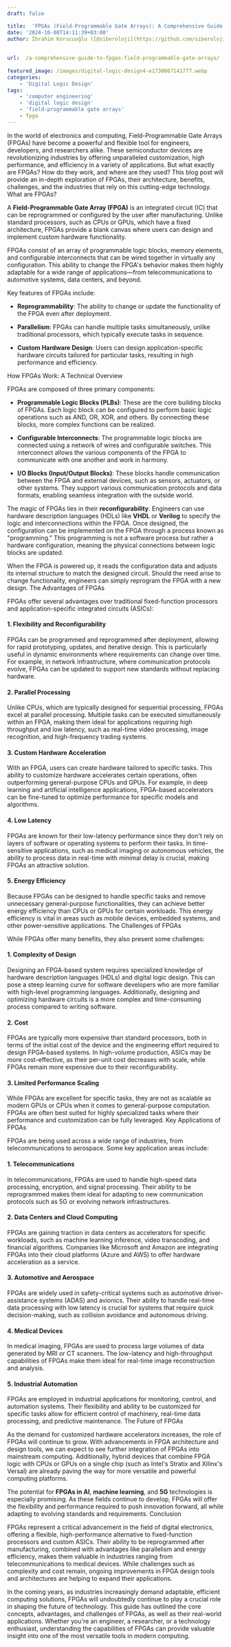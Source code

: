 ```yaml
---
draft: false

title:  'FPGAs (Field-Programmable Gate Arrays): A Comprehensive Guide'
date: '2024-10-08T14:11:39+03:00'
author: İbrahim Korucuoğlu ([@siberoloji](https://github.com/siberoloji))
 
 
url:  /a-comprehensive-guide-to-fpgas-field-programmable-gate-arrays/
 
featured_image: /images/digital-logic-design4-e1730067141777.webp
categories:
    - 'Digital Logic Design'
tags:
    - 'computer engineering'
    - 'digital logic design'
    - 'field-programmable gate arrays'
    - fpga
---
```



In the world of electronics and computing, Field-Programmable Gate Arrays (FPGAs) have become a powerful and flexible tool for engineers, developers, and researchers alike. These semiconductor devices are revolutionizing industries by offering unparalleled customization, high performance, and efficiency in a variety of applications. But what exactly are FPGAs? How do they work, and where are they used? This blog post will provide an in-depth exploration of FPGAs, their architecture, benefits, challenges, and the industries that rely on this cutting-edge technology.
What are FPGAs?



A **Field-Programmable Gate Array (FPGA)** is an integrated circuit (IC) that can be reprogrammed or configured by the user after manufacturing. Unlike standard processors, such as CPUs or GPUs, which have a fixed architecture, FPGAs provide a blank canvas where users can design and implement custom hardware functionality.



FPGAs consist of an array of programmable logic blocks, memory elements, and configurable interconnects that can be wired together in virtually any configuration. This ability to change the FPGA's behavior makes them highly adaptable for a wide range of applications—from telecommunications to automotive systems, data centers, and beyond.



Key features of FPGAs include:


* **Reprogrammability**: The ability to change or update the functionality of the FPGA even after deployment.

* **Parallelism**: FPGAs can handle multiple tasks simultaneously, unlike traditional processors, which typically execute tasks in sequence.

* **Custom Hardware Design**: Users can design application-specific hardware circuits tailored for particular tasks, resulting in high performance and efficiency.

How FPGAs Work: A Technical Overview



FPGAs are composed of three primary components:


* **Programmable Logic Blocks (PLBs)**: These are the core building blocks of FPGAs. Each logic block can be configured to perform basic logic operations such as AND, OR, XOR, and others. By connecting these blocks, more complex functions can be realized.

* **Configurable Interconnects**: The programmable logic blocks are connected using a network of wires and configurable switches. This interconnect allows the various components of the FPGA to communicate with one another and work in harmony.

* **I/O Blocks (Input/Output Blocks)**: These blocks handle communication between the FPGA and external devices, such as sensors, actuators, or other systems. They support various communication protocols and data formats, enabling seamless integration with the outside world.




The magic of FPGAs lies in their **reconfigurability**. Engineers can use hardware description languages (HDLs) like **VHDL** or **Verilog** to specify the logic and interconnections within the FPGA. Once designed, the configuration can be implemented on the FPGA through a process known as "programming." This programming is not a software process but rather a hardware configuration, meaning the physical connections between logic blocks are updated.



When the FPGA is powered up, it reads the configuration data and adjusts its internal structure to match the designed circuit. Should the need arise to change functionality, engineers can simply reprogram the FPGA with a new design.
The Advantages of FPGAs



FPGAs offer several advantages over traditional fixed-function processors and application-specific integrated circuits (ASICs):


#### 1. **Flexibility and Reconfigurability**



FPGAs can be programmed and reprogrammed after deployment, allowing for rapid prototyping, updates, and iterative design. This is particularly useful in dynamic environments where requirements can change over time. For example, in network infrastructure, where communication protocols evolve, FPGAs can be updated to support new standards without replacing hardware.


#### 2. **Parallel Processing**



Unlike CPUs, which are typically designed for sequential processing, FPGAs excel at parallel processing. Multiple tasks can be executed simultaneously within an FPGA, making them ideal for applications requiring high throughput and low latency, such as real-time video processing, image recognition, and high-frequency trading systems.


#### 3. **Custom Hardware Acceleration**



With an FPGA, users can create hardware tailored to specific tasks. This ability to customize hardware accelerates certain operations, often outperforming general-purpose CPUs and GPUs. For example, in deep learning and artificial intelligence applications, FPGA-based accelerators can be fine-tuned to optimize performance for specific models and algorithms.


#### 4. **Low Latency**



FPGAs are known for their low-latency performance since they don't rely on layers of software or operating systems to perform their tasks. In time-sensitive applications, such as medical imaging or autonomous vehicles, the ability to process data in real-time with minimal delay is crucial, making FPGAs an attractive solution.


#### 5. **Energy Efficiency**



Because FPGAs can be designed to handle specific tasks and remove unnecessary general-purpose functionalities, they can achieve better energy efficiency than CPUs or GPUs for certain workloads. This energy efficiency is vital in areas such as mobile devices, embedded systems, and other power-sensitive applications.
The Challenges of FPGAs



While FPGAs offer many benefits, they also present some challenges:


#### 1. **Complexity of Design**



Designing an FPGA-based system requires specialized knowledge of hardware description languages (HDLs) and digital logic design. This can pose a steep learning curve for software developers who are more familiar with high-level programming languages. Additionally, designing and optimizing hardware circuits is a more complex and time-consuming process compared to writing software.


#### 2. **Cost**



FPGAs are typically more expensive than standard processors, both in terms of the initial cost of the device and the engineering effort required to design FPGA-based systems. In high-volume production, ASICs may be more cost-effective, as their per-unit cost decreases with scale, while FPGAs remain more expensive due to their reconfigurability.


#### 3. **Limited Performance Scaling**



While FPGAs are excellent for specific tasks, they are not as scalable as modern GPUs or CPUs when it comes to general-purpose computation. FPGAs are often best suited for highly specialized tasks where their performance and customization can be fully leveraged.
Key Applications of FPGAs



FPGAs are being used across a wide range of industries, from telecommunications to aerospace. Some key application areas include:


#### 1. **Telecommunications**



In telecommunications, FPGAs are used to handle high-speed data processing, encryption, and signal processing. Their ability to be reprogrammed makes them ideal for adapting to new communication protocols such as 5G or evolving network infrastructures.


#### 2. **Data Centers and Cloud Computing**



FPGAs are gaining traction in data centers as accelerators for specific workloads, such as machine learning inference, video transcoding, and financial algorithms. Companies like Microsoft and Amazon are integrating FPGAs into their cloud platforms (Azure and AWS) to offer hardware acceleration as a service.


#### 3. **Automotive and Aerospace**



FPGAs are widely used in safety-critical systems such as automotive driver-assistance systems (ADAS) and avionics. Their ability to handle real-time data processing with low latency is crucial for systems that require quick decision-making, such as collision avoidance and autonomous driving.


#### 4. **Medical Devices**



In medical imaging, FPGAs are used to process large volumes of data generated by MRI or CT scanners. The low-latency and high-throughput capabilities of FPGAs make them ideal for real-time image reconstruction and analysis.


#### 5. **Industrial Automation**



FPGAs are employed in industrial applications for monitoring, control, and automation systems. Their flexibility and ability to be customized for specific tasks allow for efficient control of machinery, real-time data processing, and predictive maintenance.
The Future of FPGAs



As the demand for customized hardware accelerators increases, the role of FPGAs will continue to grow. With advancements in FPGA architecture and design tools, we can expect to see further integration of FPGAs into mainstream computing. Additionally, hybrid devices that combine FPGA logic with CPUs or GPUs on a single chip (such as Intel's Stratix and Xilinx's Versal) are already paving the way for more versatile and powerful computing platforms.



The potential for **FPGAs in AI**, **machine learning**, and **5G** technologies is especially promising. As these fields continue to develop, FPGAs will offer the flexibility and performance required to push innovation forward, all while adapting to evolving standards and requirements.
Conclusion



FPGAs represent a critical advancement in the field of digital electronics, offering a flexible, high-performance alternative to fixed-function processors and custom ASICs. Their ability to be reprogrammed after manufacturing, combined with advantages like parallelism and energy efficiency, makes them valuable in industries ranging from telecommunications to medical devices. While challenges such as complexity and cost remain, ongoing improvements in FPGA design tools and architectures are helping to expand their applications.



In the coming years, as industries increasingly demand adaptable, efficient computing solutions, FPGAs will undoubtedly continue to play a crucial role in shaping the future of technology.
This guide has outlined the core concepts, advantages, and challenges of FPGAs, as well as their real-world applications. Whether you're an engineer, a researcher, or a technology enthusiast, understanding the capabilities of FPGAs can provide valuable insight into one of the most versatile tools in modern computing.

